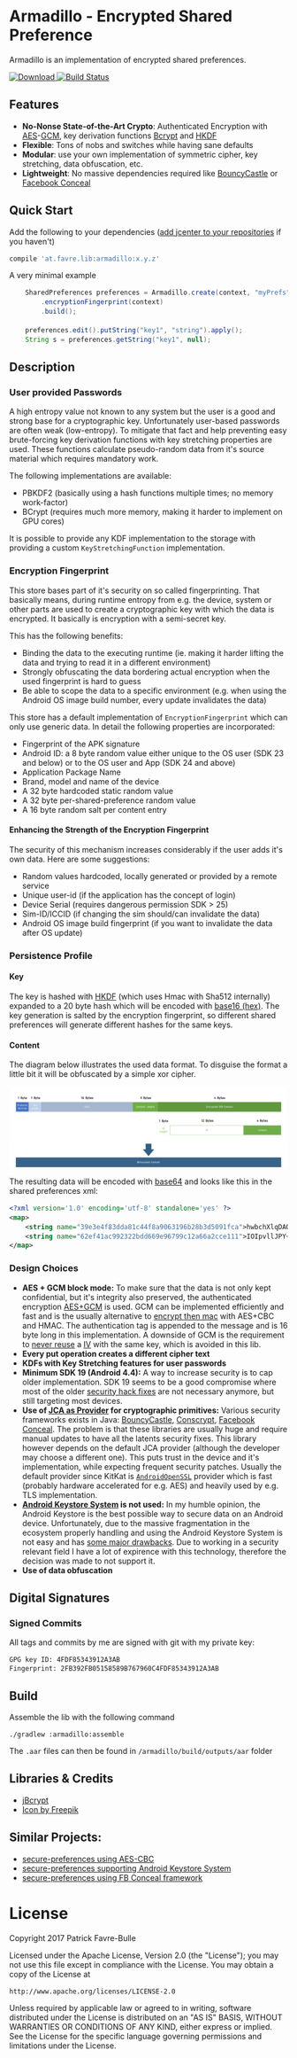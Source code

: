 # Armadillo - Encrypted Shared Preference

Armadillo is an implementation of encrypted shared preferences.

[![Download](https://api.bintray.com/packages/patrickfav/maven/armadillo/images/download.svg) ](https://bintray.com/patrickfav/maven/armadillo/_latestVersion)
[![Build Status](https://travis-ci.org/patrickfav/armadillo.svg?branch=master)](https://travis-ci.org/patrickfav/armadillo)

## Features

* **No-Nonse State-of-the-Art Crypto**: Authenticated Encryption with [AES](https://en.wikipedia.org/wiki/Advanced_Encryption_Standard)-[GCM](https://en.wikipedia.org/wiki/Galois/Counter_Mode), key derivation functions [Bcrypt](https://en.wikipedia.org/wiki/Bcrypt) and [HKDF](https://en.wikipedia.org/wiki/HKDF)
* **Flexible**: Tons of nobs and switches while having sane defaults
* **Modular**: use your own implementation of symmetric cipher, key stretching, data obfuscation, etc.
* **Lightweight**: No massive dependencies required like [BouncyCastle](https://www.bouncycastle.org/) or [Facebook Conceal](https://github.com/facebook/conceal)

## Quick Start

Add the following to your dependencies ([add jcenter to your repositories](https://developer.android.com/studio/build/index.html#top-level) if you haven't)

```gradle
compile 'at.favre.lib:armadillo:x.y.z'
```

A very minimal example

```java
    SharedPreferences preferences = Armadillo.create(context, "myPrefs")
        .encryptionFingerprint(context)
        .build();

    preferences.edit().putString("key1", "string").apply();
    String s = preferences.getString("key1", null);
```

## Description

### User provided Passwords

A high entropy value not known to any system but the user is a good and strong
base for a cryptographic key. Unfortunately user-based passwords are often
weak (low-entropy). To mitigate that fact and help preventing easy brute-forcing
key derivation functions with key stretching properties are used. These functions
calculate pseudo-random data from it's source material which requires mandatory work.

The following implementations are available:

* PBKDF2 (basically using a hash functions multiple times; no memory work-factor)
* BCrypt (requires much more memory, making it harder to implement on GPU cores)

It is possible to provide any KDF implementation to the storage with providing
a custom `KeyStretchingFunction` implementation.

### Encryption Fingerprint

This store bases part of it's security on so called fingerprinting. That
basically means, during runtime entropy from e.g. the device, system or other
parts are used to create a cryptographic key with which the data is encrypted.
It basically is encryption with a semi-secret key.

This has the following benefits:

* Binding the data to the executing runtime (ie. making it harder lifting the data and trying to read it in a different environment)
* Strongly obfuscating the data bordering actual encryption when the used fingerprint is hard to guess
* Be able to scope the data to a specific environment (e.g. when using the Android OS image build number, every update invalidates the data)

This store has a default implementation of `EncryptionFingerprint` which
can only use generic data. In detail the following properties are incorporated:

* Fingerprint of the APK signature
* Android ID: a 8 byte random value either unique to the OS user (SDK 23 and below) or to the OS user and App (SDK 24 and above)
* Application Package Name
* Brand, model and name of the device
* A 32 byte hardcoded static random value
* A 32 byte per-shared-preference random value
* A 16 byte random salt per content entry

#### Enhancing the Strength of the Encryption Fingerprint

The security of this mechanism increases considerably if the user adds it's
own data. Here are some suggestions:

* Random values hardcoded, locally generated or provided by a remote service
* Unique user-id (if the application has the concept of login)
* Device Serial (requires dangerous permission SDK > 25)
* Sim-ID/ICCID (if changing the sim should/can invalidate the data)
* Android OS image build fingerprint (if you want to invalidate the data after OS update)

### Persistence Profile

#### Key

The key is hashed with [HKDF](https://en.wikipedia.org/wiki/HKDF) (which uses
Hmac with Sha512 internally) expanded to a 20 byte hash which will be encoded with
[base16 (hex)](https://en.wikipedia.org/wiki/Hexadecimal). The key generation
is salted by the encryption fingerprint, so different shared preferences will
generate different hashes for the same keys.

#### Content

The diagram below illustrates the used data format. To disguise the format
a little bit it will be obfuscated by a simple xor cipher.

![screenshot gallery](doc/persistence_profile.png)

The resulting data will be encoded with [base64](https://en.wikipedia.org/wiki/Base64) and looks like this in the shared preferences xml:

```xml
<?xml version='1.0' encoding='utf-8' standalone='yes' ?>
<map>
    <string name="39e3e4f83dda81c44f8a9063196b28b3d5091fca">hwbchXlqDAQcig6q3UWxdbOb2wouDGGwjUGNIzREiy0=</string>
    <string name="62ef41ac992322bdd669e96799c12a66a2cce111">IOIpvllJPY+aIwv+Z+w+SSJLxHD218vOUpd+e10eCczZURrNSN8h49V+Oy3thjEsbp/2zuqa6uNlGJ8tMpgk/uU0b+iLIciN+0EGYLKso6UYgbtgH/3n9GcQzqOvAIZvZeuurk4f9x9gL3fknHpFaXSIOYrSGZOjwD8WnOk1w2/tSufyZNSIdxUGvjniwpNaeawACi1EKitA4Oj+GRZRjW5NFY3jpYlzDPw=</string>
</map>
```

### Design Choices

* **AES + GCM block mode:** To make sure that the data is not only kept
confidential, but it's integrity also preserved, the authenticated encryption
[AES+GCM](https://en.wikipedia.org/wiki/Galois/Counter_Mode) is used. GCM
can be implemented efficiently and fast and is the usually alternative to
[encrypt then mac](https://en.wikipedia.org/wiki/Authenticated_encryption#Encrypt-then-MAC_(EtM))
with AES+CBC and HMAC. The authentication tag is appended to the message and
is 16 byte long in this implementation. A downside of GCM is the requirement
to [never reuse](https://en.wikipedia.org/wiki/Galois/Counter_Mode#Security)
 a [IV](https://en.wikipedia.org/wiki/Initialization_vector) with the same key,
 which is avoided in this lib.
* **Every put operation creates a different cipher text**
* **KDFs with Key Stretching features for user passwords**
* **Minimum SDK 19 (Android 4.4):** A way to increase security is to cap older
implementation. SDK 19 seems to be a good compromise where most of the older
[security hack fixes](https://android-developers.googleblog.com/2013/08/some-securerandom-thoughts.html)
 are not necessary anymore, but still targeting most devices.
* **Use of [JCA as Provider](https://issuetracker.google.com/issues/36983155) for cryptographic primitives:**
Various security frameworks exists in Java: [BouncyCastle](https://www.bouncycastle.org/),
[Conscrypt](https://github.com/google/conscrypt), [Facebook Conceal](https://github.com/facebook/conceal).
The problem is that these libraries are usually huge and require manual
updates to have all the latents security fixes.
This library however depends on the default JCA provider (although the developer may choose a
different one). This puts trust in the device and it's implementation, while
expecting frequent security patches. Usually the default provider since KitKat is
[`AndroidOpenSSL`]() provider which is fast (probably hardware accelerated for e.g. AES) and
heavily used by e.g. TLS implementation.
* **[Android Keystore System](https://developer.android.com/training/articles/keystore.html) is not used:**
  In my humble opinion, the Android Keystore is the best possible way to secure
  data on an Android device. Unfortunately, due to the massive fragmentation
  in the ecosystem properly handling and using the Android Keystore System
  is not easy and has [some major drawbacks](https://issuetracker.google.com/issues/36983155).
  Due to working in a security relevant field I have a lot of expirence with
  this technology, therefore the decision was made to not support it.
* **Use of data obfuscation**

## Digital Signatures

### Signed Commits

All tags and commits by me are signed with git with my private key:

    GPG key ID: 4FDF85343912A3AB
    Fingerprint: 2FB392FB05158589B767960C4FDF85343912A3AB

## Build

Assemble the lib with the following command

    ./gradlew :armadillo:assemble

The `.aar` files can then be found in `/armadillo/build/outputs/aar` folder

## Libraries & Credits

* [jBcrypt](https://github.com/jeremyh/jBCrypt)
* [Icon by Freepik](https://www.flaticon.com/free-icon/armadillo_371647#term=armadillo&page=1&position=4)

## Similar Projects:

* [secure-preferences using AES-CBC](https://github.com/scottyab/secure-preferences)
* [secure-preferences supporting Android Keystore System](https://github.com/ophio/secure-preferences)
* [secure-preferences using FB Conceal framework](https://github.com/KaKaVip/secure-preferences)

# License

Copyright 2017 Patrick Favre-Bulle

Licensed under the Apache License, Version 2.0 (the "License");
you may not use this file except in compliance with the License.
You may obtain a copy of the License at

    http://www.apache.org/licenses/LICENSE-2.0

Unless required by applicable law or agreed to in writing, software
distributed under the License is distributed on an "AS IS" BASIS,
WITHOUT WARRANTIES OR CONDITIONS OF ANY KIND, either express or implied.
See the License for the specific language governing permissions and
limitations under the License.
